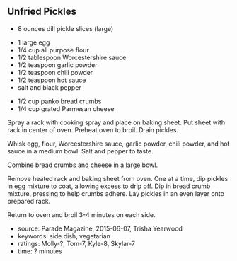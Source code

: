 Unfried Pickles
---------------

- 8 ounces dill pickle slices (large)
<!-- -->
- 1 large egg
- 1/4 cup all purpose flour
- 1/2 tablespoon Worcestershire sauce
- 1/2 teaspoon garlic powder
- 1/2 teaspoon chili powder
- 1/2 teaspoon hot sauce
- salt and black pepper
<!-- -->
- 1/2 cup panko bread crumbs
- 1/4 cup grated Parmesan cheese

Spray a rack with cooking spray and place on baking sheet.  Put sheet
with rack in center of oven.  Preheat oven to broil.  Drain pickles.

Whisk egg, flour, Worcestershire sauce, garlic powder, chili powder,
and hot sauce in a medium bowl.  Salt and pepper to taste.

Combine bread crumbs and cheese in a large bowl.

Remove heated rack and baking sheet from oven.  One at a time, dip
pickles in egg mixture to coat, allowing excess to drip off.  Dip in
bread crumb mixture, pressing to help crumbs adhere.  Lay pickles in
an even layer onto prepared rack.

Return to oven and broil 3-4 minutes on each side.

- source: Parade Magazine, 2015-06-07, Trisha Yearwood
- keywords: side dish, vegetarian
- ratings: Molly-?, Tom-7, Kyle-8, Skylar-7
- time: ? minutes
